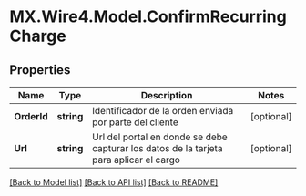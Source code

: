 # MX.Wire4.Model.ConfirmRecurringCharge
## Properties

Name | Type | Description | Notes
------------ | ------------- | ------------- | -------------
**OrderId** | **string** | Identificador de la orden enviada por parte del cliente | [optional] 
**Url** | **string** | Url del portal en donde se debe capturar los datos de la tarjeta para aplicar el cargo | [optional] 

[[Back to Model list]](../README.md#documentation-for-models) [[Back to API list]](../README.md#documentation-for-api-endpoints) [[Back to README]](../README.md)

